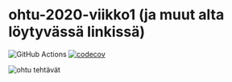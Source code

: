# ohtu-2020-viikko1 (ja muut alta löytyvässä linkissä)

![GitHub Actions](https://github.com/gitblast/ohtu-2020-viikko1/workflows/Java%20CI%20with%20Gradle/badge.svg)
[![codecov](https://codecov.io/gh/gitblast/ohtu-2020-viikko1/branch/main/graph/badge.svg?token=LVYEWJG2EJ)](undefined)

![ohtu tehtävät](https://github.com/gitblast/ohtu-tehtavat)
